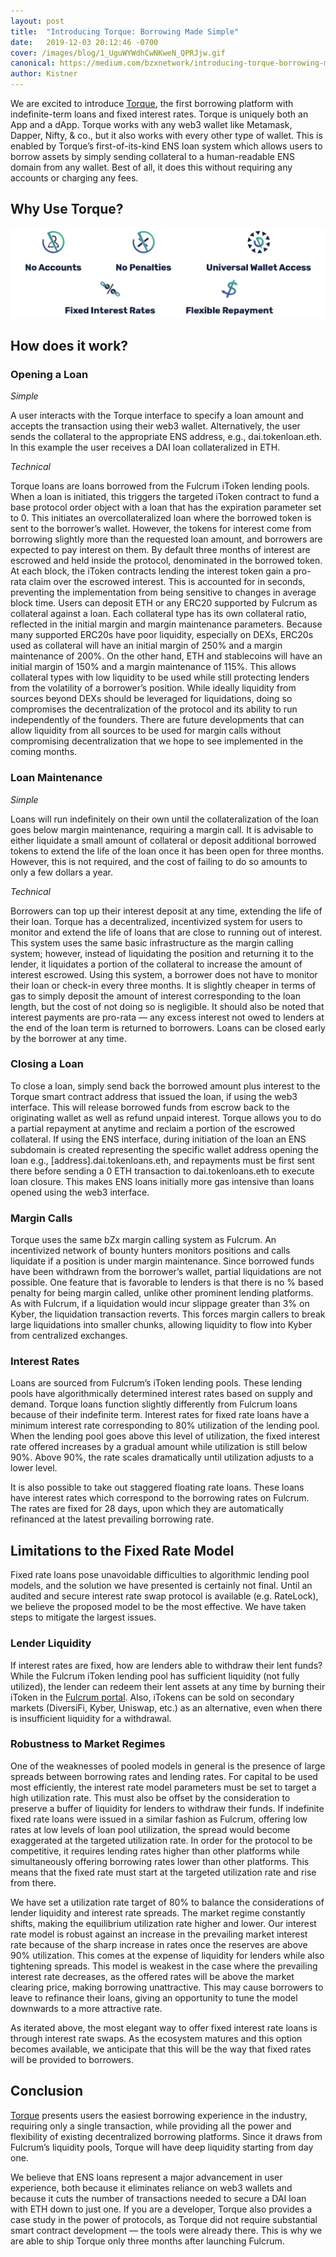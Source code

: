 ```yaml
---
layout: post
title:  "Introducing Torque: Borrowing Made Simple"
date:   2019-12-03 20:12:46 -0700
cover: /images/blog/1_UguWYWdhCwNKweN_QPRJjw.gif
canonical: https://medium.com/bzxnetwork/introducing-torque-borrowing-made-simple-8eb494925d16
author: Kistner
---
```

We are excited to introduce [Torque](http://torque.loans/), the first borrowing platform with indefinite-term loans and fixed interest rates. Torque is uniquely both an App and a dApp. Torque works with any web3 wallet like Metamask, Dapper, Nifty, & co., but it also works with every other type of wallet. This is enabled by Torque’s first-of-its-kind ENS loan system which allows users to borrow assets by simply sending collateral to a human-readable ENS domain from any wallet. Best of all, it does this without requiring any accounts or charging any fees.

## Why Use Torque?

![](/images/blog/0_PTiBcf3nMBPVQala.png)

## How does it work?

### Opening a Loan

*Simple*

A user interacts with the Torque interface to specify a loan amount and accepts the transaction using their web3 wallet. Alternatively, the user sends the collateral to the appropriate ENS address, e.g., dai.tokenloan.eth. In this example the user receives a DAI loan collateralized in ETH.

*Technical*

Torque loans are loans borrowed from the Fulcrum iToken lending pools. When a loan is initiated, this triggers the targeted iToken contract to fund a base protocol order object with a loan that has the expiration parameter set to 0. This initiates an overcollateralized loan where the borrowed token is sent to the borrower’s wallet. However, the tokens for interest come from borrowing slightly more than the requested loan amount, and borrowers are expected to pay interest on them. By default three months of interest are escrowed and held inside the protocol, denominated in the borrowed token. At each block, the iToken contracts lending the interest token gain a pro-rata claim over the escrowed interest. This is accounted for in seconds, preventing the implementation from being sensitive to changes in average block time.
Users can deposit ETH or any ERC20 supported by Fulcrum as collateral against a loan. Each collateral type has its own collateral ratio, reflected in the initial margin and margin maintenance parameters. Because many supported ERC20s have poor liquidity, especially on DEXs, ERC20s used as collateral will have an initial margin of 250% and a margin maintenance of 200%. On the other hand, ETH and stablecoins will have an initial margin of 150% and a margin maintenance of 115%. This allows collateral types with low liquidity to be used while still protecting lenders from the volatility of a borrower’s position. While ideally liquidity from sources beyond DEXs should be leveraged for liquidations, doing so compromises the decentralization of the protocol and its ability to run independently of the founders. There are future developments that can allow liquidity from all sources to be used for margin calls without compromising decentralization that we hope to see implemented in the coming months.

### Loan Maintenance

*Simple*

Loans will run indefinitely on their own until the collateralization of the loan goes below margin maintenance, requiring a margin call. It is advisable to either liquidate a small amount of collateral or deposit additional borrowed tokens to extend the life of the loan once it has been open for three months. However, this is not required, and the cost of failing to do so amounts to only a few dollars a year.

*Technical*

Borrowers can top up their interest deposit at any time, extending the life of their loan. Torque has a decentralized, incentivized system for users to monitor and extend the life of loans that are close to running out of interest. This system uses the same basic infrastructure as the margin calling system; however, instead of liquidating the position and returning it to the lender, it liquidates a portion of the collateral to increase the amount of interest escrowed. Using this system, a borrower does not have to monitor their loan or check-in every three months. It is slightly cheaper in terms of gas to simply deposit the amount of interest corresponding to the loan length, but the cost of not doing so is negligible. It should also be noted that interest payments are pro-rata — any excess interest not owed to lenders at the end of the loan term is returned to borrowers. Loans can be closed early by the borrower at any time.

### Closing a Loan

To close a loan, simply send back the borrowed amount plus interest to the Torque smart contract address that issued the loan, if using the web3 interface. This will release borrowed funds from escrow back to the originating wallet as well as refund unpaid interest. Torque allows you to do a partial repayment at anytime and reclaim a portion of the escrowed collateral. If using the ENS interface, during initiation of the loan an ENS subdomain is created representing the specific wallet address opening the loan e.g., [address].dai.tokenloans.eth, and repayments must be first sent there before sending a 0 ETH transaction to dai.tokenloans.eth to execute loan closure. This makes ENS loans initially more gas intensive than loans opened using the web3 interface.

### Margin Calls

Torque uses the same bZx margin calling system as Fulcrum. An incentivized network of bounty hunters monitors positions and calls liquidate if a position is under margin maintenance. Since borrowed funds have been withdrawn from the borrower’s wallet, partial liquidations are not possible. One feature that is favorable to lenders is that there is no % based penalty for being margin called, unlike other prominent lending platforms. As with Fulcrum, if a liquidation would incur slippage greater than 3% on Kyber, the liquidation transaction reverts. This forces margin callers to break large liquidations into smaller chunks, allowing liquidity to flow into Kyber from centralized exchanges.

### Interest Rates

Loans are sourced from Fulcrum’s iToken lending pools. These lending pools have algorithmically determined interest rates based on supply and demand. Torque loans function slightly differently from Fulcrum loans because of their indefinite term. Interest rates for fixed rate loans have a minimum interest rate corresponding to 80% utilization of the lending pool. When the lending pool goes above this level of utilization, the fixed interest rate offered increases by a gradual amount while utilization is still below 90%. Above 90%, the rate scales dramatically until utilization adjusts to a lower level.

It is also possible to take out staggered floating rate loans. These loans have interest rates which correspond to the borrowing rates on Fulcrum. The rates are fixed for 28 days, upon which they are automatically refinanced at the latest prevailing borrowing rate.

## Limitations to the Fixed Rate Model

Fixed rate loans pose unavoidable difficulties to algorithmic lending pool models, and the solution we have presented is certainly not final. Until an audited and secure interest rate swap protocol is available (e.g. RateLock), we believe the proposed model to be the most effective. We have taken steps to mitigate the largest issues.

### Lender Liquidity

If interest rates are fixed, how are lenders able to withdraw their lent funds? While the Fulcrum iToken lending pool has sufficient liquidity (not fully utilized), the lender can redeem their lent assets at any time by burning their iToken in the [Fulcrum portal](https://fulcrum.trade). Also, iTokens can be sold on secondary markets (DiversiFi, Kyber, Uniswap, etc.) as an alternative, even when there is insufficient liquidity for a withdrawal.

### Robustness to Market Regimes

One of the weaknesses of pooled models in general is the presence of large spreads between borrowing rates and lending rates. For capital to be used most efficiently, the interest rate model parameters must be set to target a high utilization rate. This must also be offset by the consideration to preserve a buffer of liquidity for lenders to withdraw their funds. If indefinite fixed rate loans were issued in a similar fashion as Fulcrum, offering low rates at low levels of loan pool utilization, the spread would become exaggerated at the targeted utilization rate. In order for the protocol to be competitive, it requires lending rates higher than other platforms while simultaneously offering borrowing rates lower than other platforms. This means that the fixed rate must start at the targeted utilization rate and rise from there.

We have set a utilization rate target of 80% to balance the considerations of lender liquidity and interest rate spreads. The market regime constantly shifts, making the equilibrium utilization rate higher and lower. Our interest rate model is robust against an increase in the prevailing market interest rate because of the sharp increase in rates once the reserves are above 90% utilization. This comes at the expense of liquidity for lenders while also tightening spreads. This model is weakest in the case where the prevailing interest rate decreases, as the offered rates will be above the market clearing price, making borrowing unattractive. This may cause borrowers to leave to refinance their loans, giving an opportunity to tune the model downwards to a more attractive rate.

As iterated above, the most elegant way to offer fixed interest rate loans is through interest rate swaps. As the ecosystem matures and this option becomes available, we anticipate that this will be the way that fixed rates will be provided to borrowers.

## Conclusion

[Torque](http://torque.loans/) presents users the easiest borrowing experience in the industry, requiring only a single transaction, while providing all the power and flexibility of existing decentralized borrowing platforms. Since it draws from Fulcrum’s liquidity pools, Torque will have deep liquidity starting from day one.

We believe that ENS loans represent a major advancement in user experience, both because it eliminates reliance on web3 wallets and because it cuts the number of transactions needed to secure a DAI loan with ETH down to just one. If you are a developer, Torque also provides a case study in the power of protocols, as Torque did not require substantial smart contract development — the tools were already there. This is why we are able to ship Torque only three months after launching Fulcrum.
